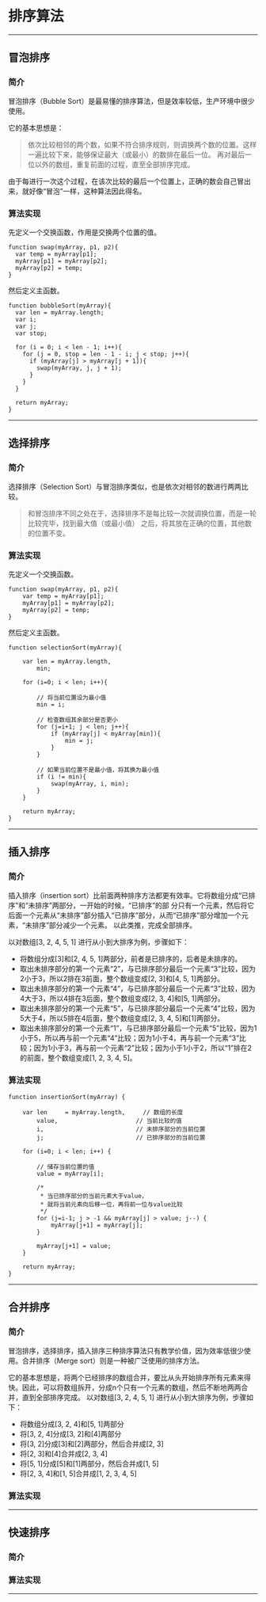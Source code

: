 # 排序算法
- - -
## 冒泡排序

### 简介
冒泡排序（Bubble Sort）是最易懂的排序算法，但是效率较低，生产环境中很少使用。

它的基本思想是：

> 依次比较相邻的两个数，如果不符合排序规则，则调换两个数的位置。这样一遍比较下来，能够保证最大（或最小）的数排在最后一位。
> 再对最后一位以外的数组，重复前面的过程，直至全部排序完成。

由于每进行一次这个过程，在该次比较的最后一个位置上，正确的数会自己冒出来，就好像“冒泡”一样，这种算法因此得名。

### 算法实现
先定义一个交换函数，作用是交换两个位置的值。

    function swap(myArray, p1, p2){
      var temp = myArray[p1];
      myArray[p1] = myArray[p2];
      myArray[p2] = temp;
    }
    
然后定义主函数。

    function bubbleSort(myArray){
      var len = myArray.length;
      var i;
      var j;
      var stop;

      for (i = 0; i < len - 1; i++){
        for (j = 0, stop = len - 1 - i; j < stop; j++){
          if (myArray[j] > myArray[j + 1]){
            swap(myArray, j, j + 1);
          }
        }
      }

      return myArray;
    }
    
- - -
## 选择排序

### 简介
选择排序（Selection Sort）与冒泡排序类似，也是依次对相邻的数进行两两比较。
> 和冒泡排序不同之处在于，选择排序不是每比较一次就调换位置，而是一轮比较完毕，找到最大值（或最小值）
> 之后，将其放在正确的位置，其他数的位置不变。

### 算法实现
先定义一个交换函数。

    function swap(myArray, p1, p2){
        var temp = myArray[p1];
        myArray[p1] = myArray[p2];
        myArray[p2] = temp;
    }
    
然后定义主函数。

    function selectionSort(myArray){

        var len = myArray.length,
            min;

        for (i=0; i < len; i++){

            // 将当前位置设为最小值
            min = i;

            // 检查数组其余部分是否更小
            for (j=i+1; j < len; j++){
                if (myArray[j] < myArray[min]){
                    min = j;
                }
            }

            // 如果当前位置不是最小值，将其换为最小值
            if (i != min){
                swap(myArray, i, min);
            }
        }

        return myArray;
    }
- - -
## 插入排序
### 简介
插入排序（insertion sort）比前面两种排序方法都更有效率。它将数组分成“已排序”和“未排序”两部分，一开始的时候，“已排序”的部
分只有一个元素，然后将它后面一个元素从“未排序”部分插入“已排序”部分，从而“已排序”部分增加一个元素，“未排序”部分减少一个元素。
以此类推，完成全部排序。

以对数组[3, 2, 4, 5, 1] 进行从小到大排序为例，步骤如下：

- 将数组分成[3]和[2, 4, 5, 1]两部分，前者是已排序的，后者是未排序的。
- 取出未排序部分的第一个元素“2”，与已排序部分最后一个元素“3”比较，因为2小于3，所以2排在3前面，整个数组变成[2, 3]和[4, 5, 1]两部分。
- 取出未排序部分的第一个元素“4”，与已排序部分最后一个元素“3”比较，因为4大于3，所以4排在3后面，整个数组变成[2, 3, 4]和[5, 1]两部分。
- 取出未排序部分的第一个元素“5”，与已排序部分最后一个元素“4”比较，因为5大于4，所以5排在4后面，整个数组变成[2, 3, 4, 5]和[1]两部分。
- 取出未排序部分的第一个元素“1”，与已排序部分最后一个元素“5”比较，因为1小于5，所以再与前一个元素“4”比较；因为1小于4，再与前一个元素“3”比
较；因为1小于3，再与前一个元素“2”比较；因为小于1小于2，所以“1”排在2的前面，整个数组变成[1, 2, 3, 4, 5]。

### 算法实现
    function insertionSort(myArray) {

        var len     = myArray.length,     // 数组的长度
            value,                      // 当前比较的值
            i,                          // 未排序部分的当前位置
            j;                          // 已排序部分的当前位置

        for (i=0; i < len; i++) {

            // 储存当前位置的值
            value = myArray[i];

            /*
             * 当已排序部分的当前元素大于value，
             * 就将当前元素向后移一位，再将前一位与value比较
             */
            for (j=i-1; j > -1 && myArray[j] > value; j--) {
                myArray[j+1] = myArray[j];
            }

            myArray[j+1] = value;
        }

        return myArray;
    }
    
- - -
## 合并排序
### 简介
冒泡排序，选择排序，插入排序三种排序算法只有教学价值，因为效率低很少使用。合并排序（Merge sort）则是一种被广泛使用的排序方法。

它的基本思想是，将两个已经排序的数组合并，要比从头开始排序所有元素来得快。因此，可以将数组拆开，分成n个只有一个元素的数组，然后不断地两两合并，直到全部排序完成。
以对数组[3, 2, 4, 5, 1] 进行从小到大排序为例，步骤如下：

- 将数组分成[3, 2, 4]和[5, 1]两部分
- 将[3, 2, 4]分成[3, 2]和[4]两部分
- 将[3, 2]分成[3]和[2]两部分，然后合并成[2, 3]
- 将[2, 3]和[4]合并成[2, 3, 4]
- 将[5, 1]分成[5]和[1]两部分，然后合并成[1, 5]
- 将[2, 3, 4]和[1, 5]合并成[1, 2, 3, 4, 5]

### 算法实现
- - -
## 快速排序
### 简介
### 算法实现
- - -
